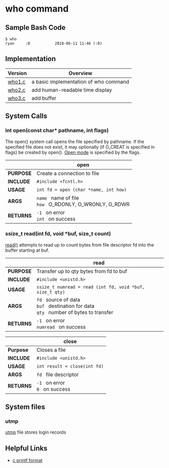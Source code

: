 # who command
## Sample Bash Code
```
$ who 
ryan     :0           2018-06-11 11:46 (:0)
```
## Implementation
| Version | Overview |
|---------|----------|
| [who1.c](https://github.com/AtlasUnion/Unix/blob/master/User%2C%20Files/who/who1.c)  | a basic implementation of who command |
| [who2.c](https://github.com/AtlasUnion/Unix/blob/master/User%2C%20Files/who/who2.c)  | add human-readable time display |
| [who3.c](https://github.com/AtlasUnion/Unix/blob/master/User%2C%20Files/who/who3.c)  | add buffer |
## System Calls
### int open(const char* pathname, int flags)
The open() system call opens the file specified by pathname.  If the specified file does not exist, it may optionally (if O_CREAT is specified in flags) be created by open(). [Open mode](http://man7.org/linux/man-pages/man2/open.2.html) is specified by the flags.


|         	| open                                                                   	|
|---------	|------------------------------------------------------------------------	|
| **PURPOSE** 	| Create a connection to file                                            	|
| **INCLUDE** 	| `#include <fcntl.h>`                                         	|
| **USAGE**   	| `int fd = open (char *name, int how)`                           	|
| **ARGS**  	| `name` &nbsp; name of file    <br>       `how` &nbsp;   O_RDONLY, O_WRONLY, O_RDWR 	|
| **RETURNS** 	| `-1` &nbsp; on error    <br>      `int` &nbsp; on success                          	|

### ssize_t read(int fd, void *buf, size_t count)
[read()](http://man7.org/linux/man-pages/man2/read.2.html) attempts to read up to count bytes from file descriptor fd into the buffer starting at buf.


|         	| read                                                                       	|
|---------	|----------------------------------------------------------------------------	|
| **PURPOSE** 	| Transfer up to qty bytes from fd to buf                                    	|
| **INCLUDE** 	| `#include <unistd.h>`                                                        	|
| **USAGE**   	| `ssize_t numread = read (int fd, void *buf, size_t qty)`                     	|
| **ARGS**    	| `fd` &nbsp; source of data <br> `buf` &nbsp; destination for data <br> `qty` &nbsp; number of bytes to transfer 	|
| **RETURNS** 	| `-1` &nbsp; on error <br> `numread` &nbsp; on success                                            	|

|           | close                           |
|-----------|---------------------------------|
| **Purpose** | Closes a file                 |
| **INCLUDE** | `#include <unistd.h>`         |
| **USAGE**   | `int result = close(int fd)`  |
| **ARGS**    | `fd` &nbsp; file descriptor   |
| **RETURNS** | `-1` &nbsp; on error <br> `0` &nbsp; on success|

## System files
### utmp
[utmp](http://man7.org/linux/man-pages/man5/utmp.5.html) file stores login records
## Helpful Links
* [c printf format](https://en.wikipedia.org/wiki/Printf_format_string#Format_placeholder_specification)
